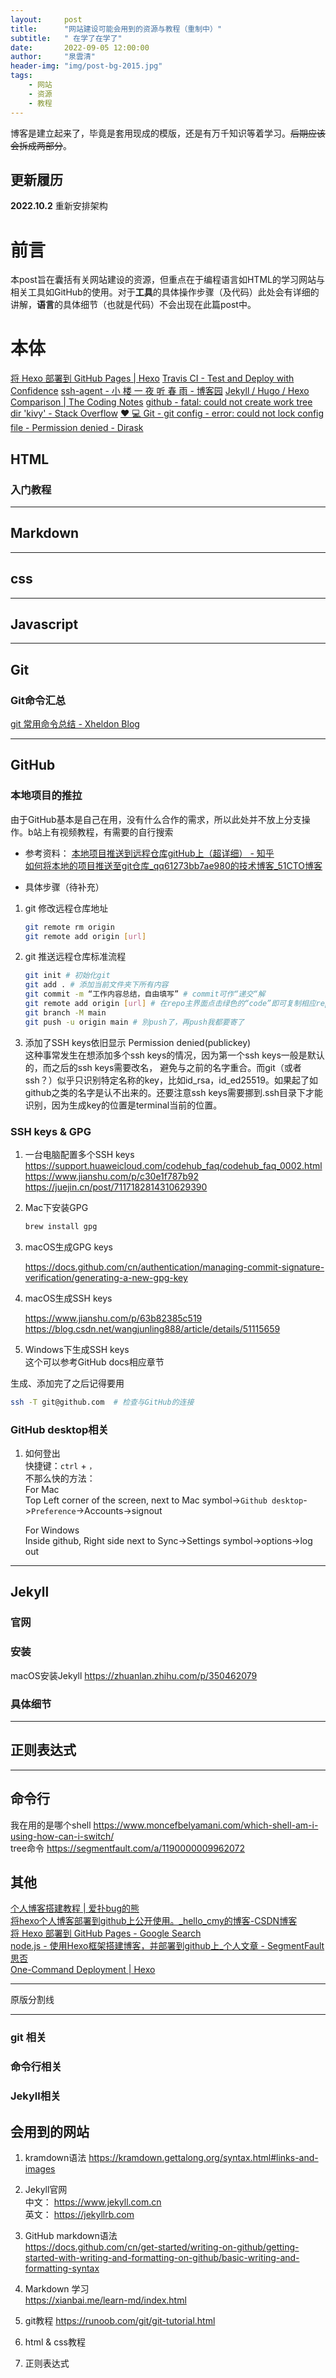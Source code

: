 ```yaml
---
layout:     post
title:      "网站建设可能会用到的资源与教程（重制中）"
subtitle:   " 在学了在学了"
date:       2022-09-05 12:00:00
author:     "泉雲清"
header-img: "img/post-bg-2015.jpg"
tags:
    - 网站
    - 资源
    - 教程
---
```

博客是建立起来了，毕竟是套用现成的模版，还是有万千知识等着学习。~~后期应该会拆成两部分~~。  
## 更新履历
**2022.10.2** 重新安排架构

# 前言  
本post旨在囊括有关网站建设的资源，但重点在于编程语言如HTML的学习网站与相关工具如GitHub的使用。对于**工具**的具体操作步骤（及代码）此处会有详细的讲解，**语言**的具体细节（也就是代码）不会出现在此篇post中。
  
# 本体 
[将 Hexo 部署到 GitHub Pages | Hexo](https://hexo.io/zh-cn/docs/github-pages)
[Travis CI - Test and Deploy with Confidence](https://app.travis-ci.com/signin?redirectUrl=https%3A%2F%2Fapp.travis-ci.com%2Faccount%2Fplan%3FbillingStep%3D3)
[ssh-agent - 小 楼 一 夜 听 春 雨 - 博客园](https://www.cnblogs.com/kex1n/p/5229493.html)
[Jekyll / Hugo / Hexo Comparison | The Coding Notes](https://lexcao.io/posts/jekyll-hugo-hexo/)
[github - fatal: could not create work tree dir 'kivy' - Stack Overflow](https://stackoverflow.com/questions/16376035/fatal-could-not-create-work-tree-dir-kivy)
[❤ 💻 Git - git config - error: could not lock config file - Permission denied - Dirask](https://dirask.com/posts/Git-git-config-error-could-not-lock-config-file-Permission-denied-Kj825D)
## HTML  
  ### 入门教程  

--- 

## Markdown

--- 

## css

--- 

## Javascript

--- 

## Git
  ### Git命令汇总    
[git 常用命令总结 - Xheldon Blog](https://www.xheldon.com/tech/git-command.html)  

--- 

## GitHub
  ### 本地项目的推拉  
由于GitHub基本是自己在用，没有什么合作的需求，所以此处并不放上分支操作。b站上有视频教程，有需要的自行搜索  
- 参考资料：
[本地项目推送到远程仓库gitHub上（超详细） - 知乎](https://zhuanlan.zhihu.com/p/90168946)  
[如何将本地的项目推送至git仓库_qq61273bb7ae980的技术博客_51CTO博客](https://blog.51cto.com/u_15345018/3654464) 

- 具体步骤（待补充） 
1. git 修改远程仓库地址
    ```bash
    git remote rm origin
    git remote add origin [url]
    ```
2. git 推送远程仓库标准流程
    ```bash
    git init # 初始化git
    git add . # 添加当前文件夹下所有内容
    git commit -m “工作内容总结，自由填写” # commit可作“递交“解
    git remote add origin [url] # 在repo主界面点击绿色的“code”即可复制相应repo的url
    git branch -M main
    git push -u origin main # 別push了，再push我都要寄了
    ```
3. 添加了SSH keys依旧显示 Permission denied(publickey)  
    这种事常发生在想添加多个ssh keys的情况，因为第一个ssh keys一般是默认的，而之后的ssh keys需要改名，
    避免与之前的名字重合。而git（或者ssh？）似乎只识别特定名称的key，比如id_rsa，id_ed25519。如果起了如github之类的名字是认不出来的。还要注意ssh keys需要挪到.ssh目录下才能识别，因为生成key的位置是terminal当前的位置。
  ### SSH keys & GPG  

1. 一台电脑配置多个SSH keys
    <https://support.huaweicloud.com/codehub_faq/codehub_faq_0002.html>
    <https://www.jianshu.com/p/c30e1f787b92>
    <https://juejin.cn/post/7117182814310629390>
2. Mac下安装GPG
    ```bash
    brew install gpg
    ```
3. macOS生成GPG keys

    <https://docs.github.com/cn/authentication/managing-commit-signature-verification/generating-a-new-gpg-key>
3. macOS生成SSH keys

    <https://www.jianshu.com/p/63b82385c519>
    <https://blog.csdn.net/wangjunling888/article/details/51115659>
4. Windows下生成SSH keys  
    这个可以参考GitHub docs相应章节   

生成、添加完了之后记得要用
```zsh
ssh -T git@github.com  # 检查与GitHub的连接
```

  ### GitHub desktop相关
1. 如何登出  
    快捷键：`ctrl` + `，`  
    不那么快的方法：  
    For Mac  
        Top Left corner of the screen, next to Mac symbol->`Github desktop`->`Preference`->Accounts->signout
    
    For Windows   
        Inside github, Right side next to Sync->Settings symbol->options->log out


--- 

## Jekyll 
  ### 官网  

  ### 安装  
 macOS安装Jekyll  <https://zhuanlan.zhihu.com/p/350462079>  
 
  ### 具体细节  

--- 

## 正则表达式

--- 

## 命令行
我在用的是哪个shell  <https://www.moncefbelyamani.com/which-shell-am-i-using-how-can-i-switch/>  
tree命令  <https://segmentfault.com/a/1190000009962072>

## 其他  
[个人博客搭建教程 | 爱扑bug的熊](https://blog.cuijiacai.com/blog-building/)  
[将hexo个人博客部署到github上公开使用。_hello_cmy的博客-CSDN博客](https://blog.csdn.net/hello_cmy/article/details/104658452)  
[将 Hexo 部署到 GitHub Pages - Google Search](https://www.google.com/search?client=safari&rls=en&q=%E5%B0%86+Hexo+%E9%83%A8%E7%BD%B2%E5%88%B0+GitHub+Pages&ie=UTF-8&oe=UTF-8)  
[node.js - 使用Hexo框架搭建博客，并部署到github上_个人文章 - SegmentFault 思否](https://segmentfault.com/a/1190000018250408)  
[One-Command Deployment | Hexo](https://hexo.io/docs/one-command-deployment#Bip)  

---

原版分割线  

---

### git 相关




### 命令行相关



### Jekyll相关


## 会用到的网站
1. kramdown语法
    <https://kramdown.gettalong.org/syntax.html#links-and-images>
2. Jekyll官网  
    中文： <https://www.jekyll.com.cn>  
    英文： <https://jekyllrb.com>
3.  GitHub markdown语法  
    <https://docs.github.com/cn/get-started/writing-on-github/getting-started-with-writing-and-formatting-on-github/basic-writing-and-formatting-syntax>
4. Markdown 学习  
    <https://xianbai.me/learn-md/index.html>
5. git教程
    <https://runoob.com/git/git-tutorial.html>
5. html & css教程

6. 正则表达式